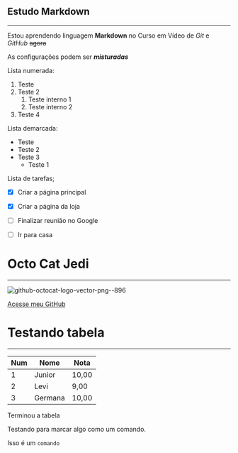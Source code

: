 ## Estudo Markdown
---

Estou aprendendo linguagem **Markdown** no Curso em Vídeo de *Git* e *GitHub* ~~agora~~

As configurações podem ser __*misturadas*__

Lista numerada:

1. Teste
2. Teste 2
    1. Teste interno 1
    2. Teste interno 2
4. Teste 4

Lista demarcada:

- Teste
- Teste 2
- Teste 3
  * Teste 1


Lista de tarefas;

- [x] Criar a página principal
- [x] Criar a página da loja
- [ ] Finalizar reunião no Google
- [ ] Ir para casa


# Octo Cat Jedi
---
![github-octocat-logo-vector-png--896](https://user-images.githubusercontent.com/92541251/153669884-5e0aee48-022d-429a-b888-a335de8075ac.jpg)

[Acesse meu GitHub](https://github.com/junioralecrim)



# Testando tabela
---

Num | Nome | Nota
---|---|---|
1 | Junior | 10,00
2 | Levi | 9,00
3 | Germana | 10,00

Terminou a tabela



Testando para marcar algo como um comando.

Isso é um `comando`


